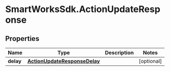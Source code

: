 # SmartWorksSdk.ActionUpdateResponse

## Properties

Name | Type | Description | Notes
------------ | ------------- | ------------- | -------------
**delay** | [**ActionUpdateResponseDelay**](ActionUpdateResponseDelay.md) |  | [optional] 


